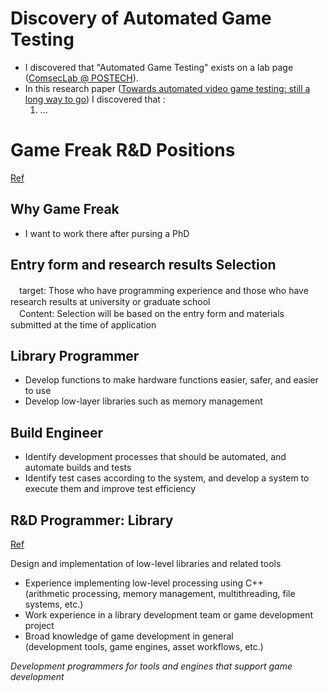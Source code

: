 # Discovery of **Automated Game Testing**
- I discovered that "Automated Game Testing" exists on a lab page ([ComsecLab @ POSTECH](https://compsec.postech.ac.kr/research/)).
- In this research paper ([Towards automated video game testing: still a long way to go](https://dl.acm.org/doi/abs/10.1145/3524494.3527627)) I discovered that :
	1. ...
# Game Freak R&D Positions
[Ref](https://www.gamefreak.co.jp/recruit/new/programmer/)
## Why Game Freak
- I want to work there after pursing a PhD
## Entry form and research results Selection
　target: Those who have programming experience and those who have research results at university or graduate school  
　Content: Selection will be based on the entry form and materials submitted at the time of application
## Library Programmer  
- Develop functions to make hardware functions easier, safer, and easier to use  
- Develop low-layer libraries such as memory management  
## Build Engineer  
- Identify development processes that should be automated, and automate builds and tests  
- Identify test cases according to the system, and develop a system to execute them and improve test efficiency  
## R&D Programmer: Library
[Ref](https://hrmos.co/pages/gamefreak/jobs/4-7)

Design and implementation of low-level libraries and related tools

- Experience implementing low-level processing using C++  
(arithmetic processing, memory management, multithreading, file systems, etc.)  
- Work experience in a library development team or game development project  
- Broad knowledge of game development in general  
(development tools, game engines, asset workflows, etc.)

*Development programmers for tools and engines that support game development*